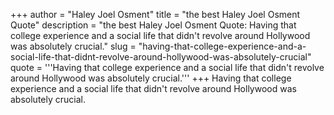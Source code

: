 +++
author = "Haley Joel Osment"
title = "the best Haley Joel Osment Quote"
description = "the best Haley Joel Osment Quote: Having that college experience and a social life that didn't revolve around Hollywood was absolutely crucial."
slug = "having-that-college-experience-and-a-social-life-that-didnt-revolve-around-hollywood-was-absolutely-crucial"
quote = '''Having that college experience and a social life that didn't revolve around Hollywood was absolutely crucial.'''
+++
Having that college experience and a social life that didn't revolve around Hollywood was absolutely crucial.
